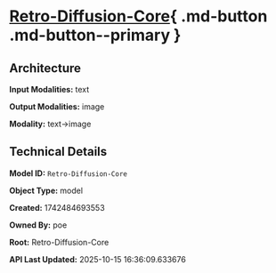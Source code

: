 # [Retro-Diffusion-Core](https://poe.com/Retro-Diffusion-Core){ .md-button .md-button--primary }

## Architecture

**Input Modalities:** text

**Output Modalities:** image

**Modality:** text->image


## Technical Details

**Model ID:** `Retro-Diffusion-Core`

**Object Type:** model

**Created:** 1742484693553

**Owned By:** poe

**Root:** Retro-Diffusion-Core

**API Last Updated:** 2025-10-15 16:36:09.633676
